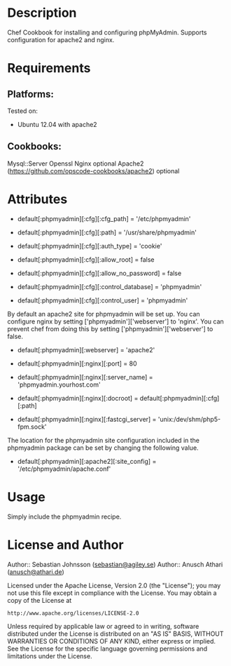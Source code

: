 Description
===========

Chef Cookbook for installing and configuring phpMyAdmin.
Supports configuration for apache2 and nginx.

Requirements
============

## Platforms:

Tested on:

* Ubuntu 12.04 with apache2

## Cookbooks:

Mysql::Server
Openssl
Nginx optional
Apache2 (https://github.com/opscode-cookbooks/apache2) optional

Attributes
==========

* default[:phpmyadmin][:cfg][:cfg_path]               =   '/etc/phpmyadmin'
* default[:phpmyadmin][:cfg][:path]                   =   '/usr/share/phpmyadmin'

* default[:phpmyadmin][:cfg][:auth_type]              =   'cookie'
* default[:phpmyadmin][:cfg][:allow_root]             =   false
* default[:phpmyadmin][:cfg][:allow_no_password]      =   false

* default[:phpmyadmin][:cfg][:control_database]       =   'phpmyadmin'
* default[:phpmyadmin][:cfg][:control_user]           =   'phpmyadmin'

By default an apache2 site for phpmyadmin will be set up. 
You can configure nginx by setting  ['phpmyadmin']['webserver'] to 'nginx'.
You can prevent chef from doing this by setting ['phpmyadmin']['webserver'] to false.

* default[:phpmyadmin][:webserver]                    =   'apache2'

* default[:phpmyadmin][:nginx][:port]                 =   80
* default[:phpmyadmin][:nginx][:server_name]          =   'phpmyadmin.yourhost.com'
* default[:phpmyadmin][:nginx][:docroot]              =   default[:phpmyadmin][:cfg][:path]
* default[:phpmyadmin][:nginx][:fastcgi_server]       =   'unix:/dev/shm/php5-fpm.sock'

The location for the phpmyadmin site configuration included in the phpmyadmin package can be set by changing 
the following value.

* default[:phpmyadmin][:apache2][:site_config]        =   '/etc/phpmyadmin/apache.conf'

Usage
=====

Simply include the phpmyadmin recipe.

License and Author
==================

Author:: Sebastian Johnsson (<sebastian@agiley.se>)
Author:: Anusch Athari (<anusch@athari.de>)

Licensed under the Apache License, Version 2.0 (the "License");
you may not use this file except in compliance with the License.
You may obtain a copy of the License at

    http://www.apache.org/licenses/LICENSE-2.0

Unless required by applicable law or agreed to in writing, software
distributed under the License is distributed on an "AS IS" BASIS,
WITHOUT WARRANTIES OR CONDITIONS OF ANY KIND, either express or implied.
See the License for the specific language governing permissions and
limitations under the License.
